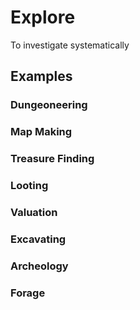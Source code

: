 # Explore

To investigate systematically

## Examples

### Dungeoneering

### Map Making

### Treasure Finding

### Looting

### Valuation

### Excavating

### Archeology

### Forage
